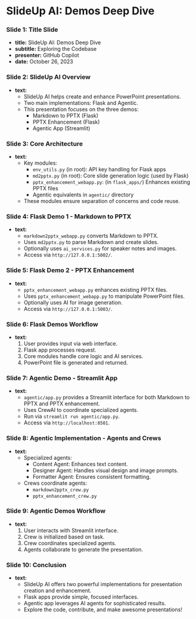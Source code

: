 # SlideUp AI: Demos Deep Dive

### Slide 1: Title Slide
- **title:** SlideUp AI: Demos Deep Dive
- **subtitle:** Exploring the Codebase
- **presenter:** GitHub Copilot
- **date:** October 26, 2023

### Slide 2: SlideUp AI Overview
- **text:**
    *   SlideUp AI helps create and enhance PowerPoint presentations.
    *   Two main implementations: Flask and Agentic.
    *   This presentation focuses on the three demos:
        *   Markdown to PPTX (Flask)
        *   PPTX Enhancement (Flask)
        *   Agentic App (Streamlit)

### Slide 3: Core Architecture
- **text:**
    *   Key modules:
        *   `env_utils.py` (in root): API key handling for Flask apps
        *   `md2pptx.py` (in root): Core slide generation logic (used by Flask)
        *   `pptx_enhancement_webapp.py`: (in `flask_apps/`) Enhances existing PPTX files
        *   Agentic equivalents in `agentic/` directory
    *   These modules ensure separation of concerns and code reuse.

### Slide 4: Flask Demo 1 - Markdown to PPTX
- **text:**
    *   `markdown2pptx_webapp.py` converts Markdown to PPTX.
    *   Uses `md2pptx.py` to parse Markdown and create slides.
    *   Optionally uses `ai_services.py` for speaker notes and images.
    *   Access via `http://127.0.0.1:5002/`.

### Slide 5: Flask Demo 2 - PPTX Enhancement
- **text:**
    *   `pptx_enhancement_webapp.py` enhances existing PPTX files.
    *   Uses `pptx_enhancement_webapp.py` to manipulate PowerPoint files.
    *   Optionally uses AI for image generation.
    *   Access via `http://127.0.0.1:5003/`.

### Slide 6: Flask Demos Workflow
- **text:**
    1.  User provides input via web interface.
    2.  Flask app processes request.
    3.  Core modules handle core logic and AI services.
    4.  PowerPoint file is generated and returned.

### Slide 7: Agentic Demo - Streamlit App
- **text:**
    *   `agentic/app.py` provides a Streamlit interface for both Markdown to PPTX and PPTX enhancement.
    *   Uses CrewAI to coordinate specialized agents.
    *   Run via `streamlit run agentic/app.py`.
    *   Access via `http://localhost:8501`.

### Slide 8: Agentic Implementation - Agents and Crews
- **text:**
    *   Specialized agents:
        *   Content Agent: Enhances text content.
        *   Designer Agent: Handles visual design and image prompts.
        *   Formatter Agent: Ensures consistent formatting.
    *   Crews coordinate agents:
        *   `markdown2pptx_crew.py`
        *   `pptx_enhancement_crew.py`

### Slide 9: Agentic Demos Workflow
- **text:**
    1.  User interacts with Streamlit interface.
    2.  Crew is initialized based on task.
    3.  Crew coordinates specialized agents.
    4.  Agents collaborate to generate the presentation.

### Slide 10: Conclusion
- **text:**
    *   SlideUp AI offers two powerful implementations for presentation creation and enhancement.
    *   Flask apps provide simple, focused interfaces.
    *   Agentic app leverages AI agents for sophisticated results.
    *   Explore the code, contribute, and make awesome presentations!
